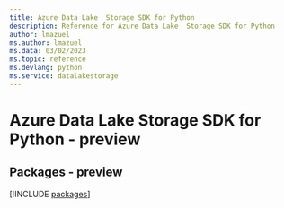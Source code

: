 ```yaml
---
title: Azure Data Lake  Storage SDK for Python
description: Reference for Azure Data Lake  Storage SDK for Python
author: lmazuel
ms.author: lmazuel
ms.data: 03/02/2023
ms.topic: reference
ms.devlang: python
ms.service: datalakestorage
---
```

# Azure Data Lake  Storage SDK for Python - preview
## Packages - preview
[!INCLUDE [packages](data-lake--storage-index.md)]